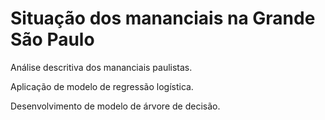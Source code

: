 # Situação dos mananciais na Grande São Paulo

Análise descritiva dos mananciais paulistas.

Aplicação de modelo de regressão logística.

Desenvolvimento de modelo de árvore de decisão.
